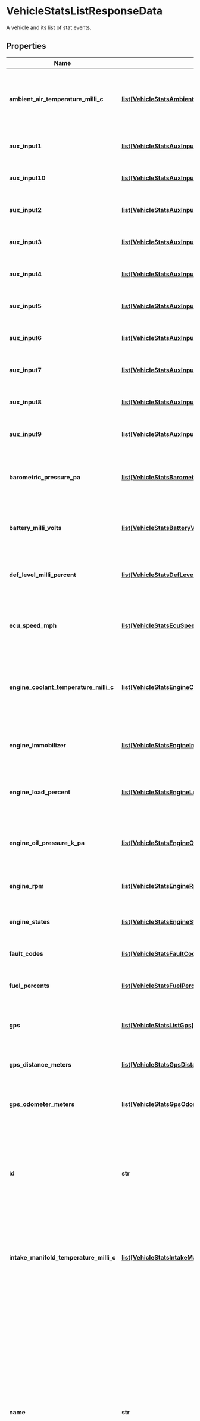 # VehicleStatsListResponseData

A vehicle and its list of stat events.
## Properties
Name | Type | Description | Notes
------------ | ------------- | ------------- | -------------
**ambient_air_temperature_milli_c** | [**list[VehicleStatsAmbientAirTempMilliCWithDecoration]**](VehicleStatsAmbientAirTempMilliCWithDecoration.md) | A list of ambient air temperature readings in millidegree Celsius for the given vehicle. | [optional] 
**aux_input1** | [**list[VehicleStatsAuxInputWithDecoration]**](VehicleStatsAuxInputWithDecoration.md) | A list of auxiliary equipment states. | [optional] 
**aux_input10** | [**list[VehicleStatsAuxInputWithDecoration]**](VehicleStatsAuxInputWithDecoration.md) | A list of auxiliary equipment states. | [optional] 
**aux_input2** | [**list[VehicleStatsAuxInputWithDecoration]**](VehicleStatsAuxInputWithDecoration.md) | A list of auxiliary equipment states. | [optional] 
**aux_input3** | [**list[VehicleStatsAuxInputWithDecoration]**](VehicleStatsAuxInputWithDecoration.md) | A list of auxiliary equipment states. | [optional] 
**aux_input4** | [**list[VehicleStatsAuxInputWithDecoration]**](VehicleStatsAuxInputWithDecoration.md) | A list of auxiliary equipment states. | [optional] 
**aux_input5** | [**list[VehicleStatsAuxInputWithDecoration]**](VehicleStatsAuxInputWithDecoration.md) | A list of auxiliary equipment states. | [optional] 
**aux_input6** | [**list[VehicleStatsAuxInputWithDecoration]**](VehicleStatsAuxInputWithDecoration.md) | A list of auxiliary equipment states. | [optional] 
**aux_input7** | [**list[VehicleStatsAuxInputWithDecoration]**](VehicleStatsAuxInputWithDecoration.md) | A list of auxiliary equipment states. | [optional] 
**aux_input8** | [**list[VehicleStatsAuxInputWithDecoration]**](VehicleStatsAuxInputWithDecoration.md) | A list of auxiliary equipment states. | [optional] 
**aux_input9** | [**list[VehicleStatsAuxInputWithDecoration]**](VehicleStatsAuxInputWithDecoration.md) | A list of auxiliary equipment states. | [optional] 
**barometric_pressure_pa** | [**list[VehicleStatsBarometricPressurePaWithDecoration]**](VehicleStatsBarometricPressurePaWithDecoration.md) | A list of barometric pressure readings in pascals for the given vehicle. | [optional] 
**battery_milli_volts** | [**list[VehicleStatsBatteryVoltageWithDecoration]**](VehicleStatsBatteryVoltageWithDecoration.md) | A list of battery levels in milliVolts for the given vehicle. | [optional] 
**def_level_milli_percent** | [**list[VehicleStatsDefLevelMilliPercentWithDecoration]**](VehicleStatsDefLevelMilliPercentWithDecoration.md) | A list of DEF level milli percentage readings for the given vehicle. | [optional] 
**ecu_speed_mph** | [**list[VehicleStatsEcuSpeedMphWithDecoration]**](VehicleStatsEcuSpeedMphWithDecoration.md) | A list of the speeds of the vehicle in miles per hour, as reported by the ECU. | [optional] 
**engine_coolant_temperature_milli_c** | [**list[VehicleStatsEngineCoolantTempMilliCWithDecoration]**](VehicleStatsEngineCoolantTempMilliCWithDecoration.md) | A list of engine coolant temperature readings in millidegree Celsius for the given vehicle. | [optional] 
**engine_immobilizer** | [**list[VehicleStatsEngineImmobilizerWithDecoration]**](VehicleStatsEngineImmobilizerWithDecoration.md) | A list of engine immobilizer data for the given vehicle. | [optional] 
**engine_load_percent** | [**list[VehicleStatsEngineLoadPercentWithDecoration]**](VehicleStatsEngineLoadPercentWithDecoration.md) | A list of engine load percentage readings for the given vehicle. | [optional] 
**engine_oil_pressure_k_pa** | [**list[VehicleStatsEngineOilPressureKPaWithDecoration]**](VehicleStatsEngineOilPressureKPaWithDecoration.md) | A list of engine oil pressure readings in kilopascals for the given vehicle. | [optional] 
**engine_rpm** | [**list[VehicleStatsEngineRpmWithDecoration]**](VehicleStatsEngineRpmWithDecoration.md) | A list engine RPM values for the given vehicle. | [optional] 
**engine_states** | [**list[VehicleStatsEngineStateWithDecoration]**](VehicleStatsEngineStateWithDecoration.md) | A list of engine state events for the given vehicle. | [optional] 
**fault_codes** | [**list[VehicleStatsFaultCodesWithDecoration]**](VehicleStatsFaultCodesWithDecoration.md) | A list of engine fault codes. | [optional] 
**fuel_percents** | [**list[VehicleStatsFuelPercentWithDecoration]**](VehicleStatsFuelPercentWithDecoration.md) | A list of fuel percentage readings for the given vehicle. | [optional] 
**gps** | [**list[VehicleStatsListGps]**](VehicleStatsListGps.md) | A list of GPS location events for the given vehicles. | [optional] 
**gps_distance_meters** | [**list[VehicleStatsGpsDistanceMetersWithDecoration]**](VehicleStatsGpsDistanceMetersWithDecoration.md) | A list of GPS distance events for the given vehicle. | [optional] 
**gps_odometer_meters** | [**list[VehicleStatsGpsOdometerMetersWithDecoration]**](VehicleStatsGpsOdometerMetersWithDecoration.md) | A list of GPS odometer events for the given vehicle. | [optional] 
**id** | **str** | The unique Samsara ID of the Vehicle. This is automatically generated when the Vehicle object is created. It cannot be changed. | [optional] 
**intake_manifold_temperature_milli_c** | [**list[VehicleStatsIntakeManifoldTempMilliCWithDecoration]**](VehicleStatsIntakeManifoldTempMilliCWithDecoration.md) | A list of intake manifold temperature readings in millidegree Celsius for the given vehicle. | [optional] 
**name** | **str** | The human-readable name of the Vehicle. This is set by a fleet administrator and will appear in both Samsara’s cloud dashboard as well as the Samsara Driver mobile app. **By default**, this name is the serial number of the Samsara Vehicle Gateway. It can be set or updated through the Samsara Dashboard or through the API at any time. | [optional] 
**nfc_card_scans** | [**list[VehicleStatsNfcCardScanWithDecoration]**](VehicleStatsNfcCardScanWithDecoration.md) | A list of NFC cards that were scanned for the given vehicles. | [optional] 
**obd_engine_seconds** | [**list[VehicleStatsObdEngineSecondsWithDecoration]**](VehicleStatsObdEngineSecondsWithDecoration.md) | A list of OBD engine seconds readings for the given vehicle. | [optional] 
**obd_odometer_meters** | [**list[VehicleStatsObdOdometerMetersWithDecoration]**](VehicleStatsObdOdometerMetersWithDecoration.md) | A list of OBD odometer readings for the given vehicle. | [optional] 
**synthetic_engine_seconds** | [**list[VehicleStatsListSyntheticEngineSeconds]**](VehicleStatsListSyntheticEngineSeconds.md) | A list of synthetic engine seconds values. | [optional] 

[[Back to Model list]](../README.md#documentation-for-models) [[Back to API list]](../README.md#documentation-for-api-endpoints) [[Back to README]](../README.md)


